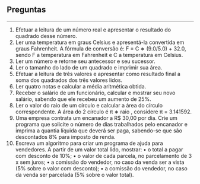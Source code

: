 <h2>Preguntas</h2> 
<hr>
<ol type="1">
	<li>
		Efetuar a leitura de um número real e apresentar o resultado do quadrado desse número.
	</li>
	<li>
		Ler uma temperatura em graus Celsius e apresentá-la convertida em graus Fahrenheit. A fórmula de conversão é: F = C ∗ (9.0/5.0) + 32.0, sendo F a temperatura em Fahrenheit e C a temperatura em Celsius.
	</li>
	<li>
		Ler um número e retorne seu antecessor e seu sucessor.
	</li>
	<li>
		Ler o tamanho do lado de um quadrado e imprimir sua área.
	</li>
	<li>
		Efetuar a leitura de três valores e apresentar como resultado final a soma dos quadrados dos três valores lidos.
	</li>
	<li>
		Ler quatro notas e calcular a média aritmética obtida.
	</li>
	<li>
		Receber o salário de um funcionário, calcular e mostrar seu novo salário, sabendo que ele recebeu um aumento de 25%.
	</li>
	<li>
		Ler o valor do raio de um cı́rculo e calcular a área do cı́rculo correspondente. A área do 2 cı́rculo é π ∗ raio , considere π = 3.141592.
	</li>
	<li>
		Uma empresa contrata um encanador a R$ 30,00 por dia. Crie um programa que solicite o número de dias trabalhados pelo encanador e imprima a quantia lı́quida que deverá ser paga, sabendo-se que são descontados 8% para imposto de renda.
	</li>
	<li>
		Escreva um algoritmo para criar um programa de ajuda para vendedores. A partir de um valor total lido, mostrar:
			• o total a pagar com desconto de 10%;
			• o valor de cada parcela, no parcelamento de 3 x sem juros;
			• a comissão do vendedor, no caso da venda ser a vista (5% sobre o valor com desconto);
			• a comissão do vendedor, no caso da venda ser parcelada (5% sobre o valor total).
	</li>
</ol>

